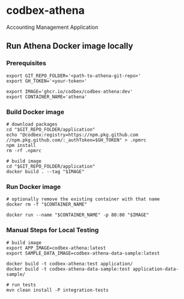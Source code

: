 # codbex-athena

Accounting Management Application

## Run Athena Docker image locally

### Prerequisites

```shell
export GIT_REPO_FOLDER='<path-to-athena-git-repo>'
export GH_TOKEN='<your-token>'

export IMAGE='ghcr.io/codbex/codbex-athena:dev'
export CONTAINER_NAME='athena'
```

### Build Docker image

```shell
# download packages
cd "$GIT_REPO_FOLDER/application"
echo "@codbex:registry=https://npm.pkg.github.com
//npm.pkg.github.com/:_authToken=$GH_TOKEN" > .npmrc
npm install
rm -rf .npmrc

# build image
cd "$GIT_REPO_FOLDER/application"
docker build . --tag "$IMAGE"
```

### Run Docker image

```shell
# optionally remove the existing container with that name
docker rm -f "$CONTAINER_NAME"

docker run --name "$CONTAINER_NAME" -p 80:80 "$IMAGE"
```

### Manual Steps for Local Testing

```shell
# build image
export APP_IMAGE=codbex-athena:latest
export SAMPLE_DATA_IMAGE=codbex-athena-data-sample:latest

docker build -t codbex-athena:test application/
docker build -t codbex-athena-data-sample:test application-data-sample/

# run tests
mvn clean install -P integration-tests
```
